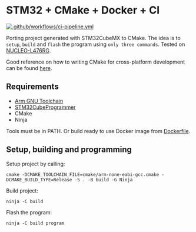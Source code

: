 # STM32 + CMake + Docker + CI

[![.github/workflows/ci-pipeline.yml](https://github.com/the-risk-taker/stm32-cmake-static-analysis-docker-and-ci/actions/workflows/ci-pipeline.yml/badge.svg?branch=main)](https://github.com/the-risk-taker/stm32-cmake-static-analysis-docker-and-ci/actions/workflows/ci-pipeline.yml)

Porting project generated with STM32CubeMX to CMake. The idea is to `setup`, `build` and `flash` the program using `only three commands`. Tested on [NUCLEO-L476RG](https://www.st.com/en/evaluation-tools/nucleo-l476rg.html).

Good reference on how to writing CMake for cross-platform development can be found [here](https://stackoverflow.com/a/43836115).

## Requirements

- [Arm GNU Toolchain](https://developer.arm.com/downloads/-/arm-gnu-toolchain-downloads)
- [STM32CubeProgrammer](https://www.st.com/en/development-tools/stm32cubeprog.html)
- CMake
- Ninja

Tools must be in PATH. Or build ready to use Docker image from [Dockerfile](Dockerfile).

## Setup, building and programming

Setup project by calling:

```shell
cmake -DCMAKE_TOOLCHAIN_FILE=cmake/arm-none-eabi-gcc.cmake -DCMAKE_BUILD_TYPE=Release -S . -B build -G Ninja
```

Build project:

```shell
ninja -C build
```

Flash the program:

```shell
ninja -C build program
```
